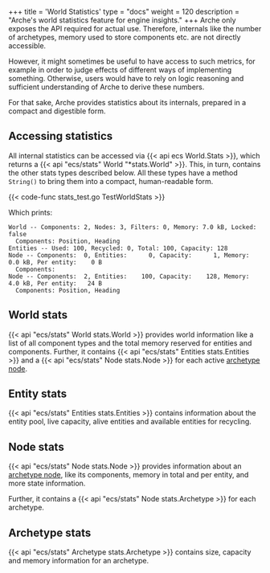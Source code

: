 +++
title = 'World Statistics'
type = "docs"
weight = 120
description = "Arche's world statistics feature for engine insights."
+++
Arche only exposes the API required for actual use.
Therefore, internals like the number of archetypes, memory used to store components etc. are not directly accessible.

However, it might sometimes be useful to have access to such metrics,
for example in order to judge effects of different ways of implementing something.
Otherwise, users would have to rely on logic reasoning and sufficient understanding of Arche to derive these numbers.

For that sake, Arche provides statistics about its internals, prepared in a compact and digestible form.

## Accessing statistics

All internal statistics can be accessed via {{< api ecs World.Stats >}},
which returns a {{< api "ecs/stats" World "*stats.World" >}}.
This, in turn, contains the other stats types described below.
All these types have a method `String()` to bring them into a compact, human-readable form. 

{{< code-func stats_test.go TestWorldStats >}}

Which prints:

```text
World -- Components: 2, Nodes: 3, Filters: 0, Memory: 7.0 kB, Locked: false
  Components: Position, Heading
Entities -- Used: 100, Recycled: 0, Total: 100, Capacity: 128
Node -- Components:  0, Entities:      0, Capacity:      1, Memory:     0.0 kB, Per entity:    0 B
  Components:
Node -- Components:  2, Entities:    100, Capacity:    128, Memory:     4.0 kB, Per entity:   24 B
  Components: Position, Heading
```

## World stats

{{< api "ecs/stats" World stats.World >}} provides world information like a list of all component types
and the total memory reserved for entities and components.
Further, it contains {{< api "ecs/stats" Entities stats.Entities >}} and
a {{< api "ecs/stats" Node stats.Node >}} for each active [archetype node](../../background/architecture#archetype-graph).

## Entity stats

{{< api "ecs/stats" Entities stats.Entities >}} contains information about the entity pool,
live capacity, alive entities and available entities for recycling.

## Node stats

{{< api "ecs/stats" Node stats.Node >}} provides information about an [archetype node](../../background/architecture#archetype-graph), like its components, memory in total and per entity,
and more state information.

Further, it contains a {{< api "ecs/stats" Node stats.Archetype >}} for each archetype.

## Archetype stats

{{< api "ecs/stats" Archetype stats.Archetype >}} contains size, capacity and memory information for an archetype.
